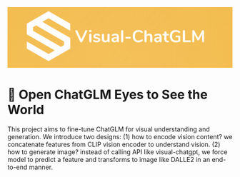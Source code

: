 <p align="center">
     <img src="figures/logo.png" alt="logo" width = "600">
     <br/>
</p>


# 👀 Open ChatGLM Eyes to See the World

This project aims to fine-tune ChatGLM for visual understanding and generation. 
We introduce two designs: (1) how to encode vision content? we concatenate features from CLIP vision encoder to understand vision. (2) how to generate image? instead of calling API like visual-chatgpt, we force model to predict a feature and transforms to image like DALLE2 in an end-to-end manner. 









